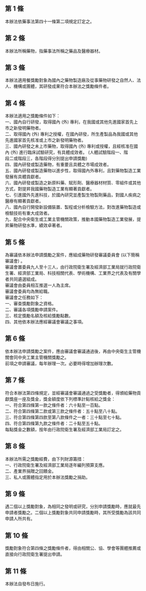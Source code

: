 第 1 條
-------
本辦法依藥事法第四十一條第二項規定訂定之。

第 2 條
-------
本辦法所稱藥物，指藥事法所稱之藥品及醫療器材。

第 3 條
-------
本辦法適用餐獎勵對象為國內之藥物製造廠及從事藥物研發之自然人、法  
人、機構或團體，其研發成果符合本辦法之獎勵條件者。

第 4 條
-------
本辦法適用之獎勵條件如下：  
一、國內自行研發，取得國內 (外) 專利，在我國或其他先進國家首先上  
    市之新發明藥物者。  
二、取得國內 (外) 專利之授權，在國內研發，所生產製品為我國或其他  
    先進國家首先核准或上市之新發明藥物者。  
三、國內研發之未上市藥物，取得國內 (外) 專利或授權，且經核准在國  
    內 (外) 進行臨床試驗研究，有具體成效者。 (人體試驗階段一、階  
    段二或階段三，各階段得分別提出申請獎勵)  
四、國內研發或製造藥物，有重要且具體之市場成效者。  
五、國內研發或製造藥物以進步性，取得國內外專利，且對藥物製造工業  
    發展有具體貢獻者。  
六、國內研發或製造之新原料藥、賦形劑、醫療器材材質、零組件或其他  
    方式，對提昇我國藥物製造工業有顯著貢獻者。  
七、引進國外先進科技，於國內研究並產製生物製劑藥品，對國人疾病之  
    醫療有顯著貢獻者。  
八、國內自行開發新設備裝置、製程或分析檢驗方法，對改進藥物製造或  
    檢驗技術有重大成效者。  
九、配合中央衛生或工業主管機關政策，推動本國藥物製造工業發展，提  
    昇藥物研發水準，績效卓著者。

第 5 條
-------
為審議依本辦法申請獎勵之案件，應組成藥物研發審議委員會 (以下簡稱  
審議會) 。  
審議會置委員九人至十三人，由行政院衛生署及經濟部工業局就行政院衛  
生署、經濟部工業局、科技相關代表、學術機構、工業界之代表及有關學  
者共同遴選組成。  
審議會由委員相互推選一人為主席。  
審議會委員均為無給職。  
審議會之任務如下：  
一、審查獎勵對象之資格。  
二、審議各項獎勵申請案件。  
三、核定獎勵名額及核給獎勵點數。  
四、其他依本辦法應經審議會審議之事項。

第 6 條
-------
依本辦法申請獎勵之案件，應由審議會審議通過後，再由中央衛生主管機  
關會同中央工業主管機關獎勵之。  
前項之申請審議，每年辦理一次。必要時得增加辦理次數。

第 7 條
-------
符合本辦法第四條規定，並經審議會審議通過之受獎勵者，得頒給藥物貢  
獻獎座一座及獎金，獎金額度依下列標準計點核給之獎金：  
一、符合第四條第一款之條件者：六十點至一百點。  
二、符合第四條第二款或第三款之條件者：五十點至八十點。  
三、符合第四條第四款至第八款條件之一者：三十點至七十點。  
四、符合第四條第九款之條件者：二十點至五十點。  
每點獎金之數額，按年由行政院衛生署及經濟部工業局訂定之。

第 8 條
-------
本辦法所需之獎勵經費，由下列財源籌措：  
一、行政院衛生署及經濟部工業局逐年編列預算支應。  
二、產業界捐贈之回饋金。  
三、私人或團體指定用於本辦法獎勵之捐助。

第 9 條
-------
遇二個以上獎勵對象，為相同之發明或研究，分別申請獎勵時，應就最先  
申請者獎勵之。二個以上獎勵對象共同申請獎勵時，其所受獎勵為該共同  
申請人所共有。

第 10 條
--------
獎勵對象符合第四條之獎勵條件者，得由相關公、協、學會等團體推薦或  
直接向行政院衛生署提出申請。

第 11 條
--------
本辦法自發布日施行。

